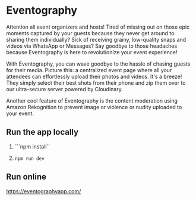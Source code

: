 # Eventography
Attention all event organizers and hosts! Tired of missing out on those epic moments captured by your guests because they never get around to sharing them individually? Sick of receiving grainy, low-quality snaps and videos via WhatsApp or Messages? Say goodbye to those headaches because Eventography is here to revolutionize your event experience!

With Eventography, you can wave goodbye to the hassle of chasing guests for their media. Picture this: a centralized event page where all your attendees can effortlessly upload their photos and videos. It's a breeze! They simply select their best shots from their phone and zip them over to our ultra-secure server powered by Cloudinary.

Another cool feature of Eventography is the content moderation using Amazon Rekognition to prevent image or violence or nudity uploaded to your event.

## Run the app locally

1) ```npm install``

2) ```npm run dev```

## Run online
https://eventographyapp.com/

